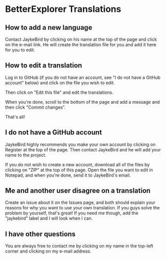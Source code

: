 # BetterExplorer Translations

## How to add a new language

Contact JaykeBird by clicking on his name at the top of the page and click on the e-mail link. He will create the translation file for you and add it here for you to edit.

## How to edit a translation

Log in to GitHub (if you do not have an account, see "I do not have a GitHub account" below) and click on the file you wish to edit.

Then click on "Edit this file" and edit the translations.

When you're done, scroll to the bottom of the page and add a message and then click "Commit changes".

That's all!

## I do not have a GitHub account

JaykeBird highly recommends you make your own account by clicking on Register at the top of the page. Then contact JaykeBird and he will add your name to the project.

If you do not wish to create a new account, download all of the files by clicking on "ZIP" at the top of this page. Open the file you want to edit in Notepad, and when you're done, send it to JaykeBird's email.

## Me and another user disagree on a translation

Create an issue about it on the Issues page, and both should explain your reasons for why you want to use your own translation. If you guys solve the problem by yourself, that's great! If you need me though, add the "jaykebird" label and I will look when I can.

## I have other questions

You are always free to contact me by clicking on my name in the top-left corner and clicking on my e-mail address.